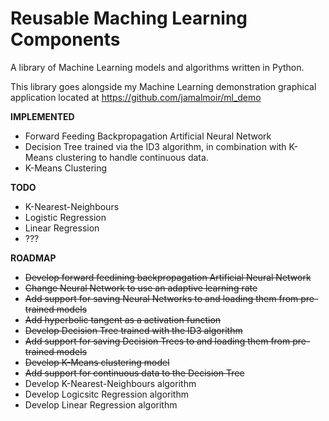 # Reusable Maching Learning Components #

A library of Machine Learning models and algorithms written in Python.

This library goes alongside my Machine Learning demonstration graphical application located at https://github.com/jamalmoir/ml_demo

**IMPLEMENTED**
- Forward Feeding Backpropagation Artificial Neural Network
- Decision Tree trained via the ID3 algorithm, in combination with K-Means clustering to handle continuous data.
- K-Means Clustering

**TODO**
- K-Nearest-Neighbours 
- Logistic Regression
- Linear Regression
- ???

**ROADMAP**
- ~~Develop forward feedining backpropagation Artificial Neural Network~~
- ~~Change Neural Network to use an adaptive learning rate~~
- ~~Add support for saving Neural Networks to and loading them from pre-trained models~~
- ~~Add hyperbolic tangent as a activation function~~
- ~~Develop Decision Tree trained with the ID3 algorithm~~
- ~~Add support for saving Decision Trees to and loading them from pre-trained models~~
- ~~Develop K-Means clustering model~~
- ~~Add support for continuous data to the Decision Tree~~
- Develop K-Nearest-Neighbours algorithm
- Develop Logicsitc Regression algorithm
- Develop Linear Regression algorithm
